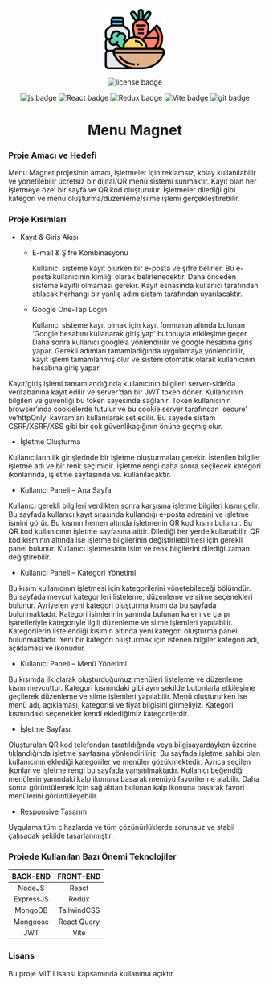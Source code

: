 <p align="center">
<img style="width:120px;height:120px;" src="https://raw.githubusercontent.com/siracyakut/menu-magnet/main/public/images/logo.png" alt="App Icon"/>
</p>
<p align="center">
  <img src="https://img.shields.io/badge/License-MIT-yellow.svg" alt="license badge"/>
</p>
<p align="center">
  <img src="https://img.shields.io/badge/JavaScript-323330?style=for-the-badge&logo=javascript&logoColor=F7DF1E" alt="js badge"/>
  <img src="https://img.shields.io/badge/React-20232A?style=for-the-badge&logo=react&logoColor=61DAFB" alt="React badge"/>
  <img src="https://img.shields.io/badge/Redux-593D88?style=for-the-badge&logo=redux&logoColor=white" alt="Redux badge"/>
  <img src="https://img.shields.io/badge/Vite-B73BFE?style=for-the-badge&logo=vite&logoColor=FFD62E" alt="Vite badge"/>
  <img src="https://img.shields.io/badge/GIT-E44C30?style=for-the-badge&logo=git&logoColor=white" alt="git badge"/>
</p>
<h1 align="center">
Menu Magnet
</h1>

### Proje Amacı ve Hedefi
Menu Magnet projesinin amacı, işletmeler için reklamsız, kolay kullanılabilir ve yönetilebilir ücretsiz bir dijital/QR menü sistemi sunmaktır. Kayıt olan her işletmeye özel bir sayfa ve QR kod oluşturulur. İşletmeler dilediği gibi kategori ve menü oluşturma/düzenleme/silme işlemi gerçekleştirebilir.

### Proje Kısımları
+ Kayıt & Giriş Akışı
    + E-mail & Şifre Kombinasyonu

      Kullanıcı sisteme kayıt olurken bir e-posta ve şifre belirler. Bu e-posta kullanıcının kimliği olarak belirlenecektir. Daha önceden sisteme kayıtlı olmaması gerekir. Kayıt esnasında kullanıcı tarafından atılacak herhangi bir yanlış adım sistem tarafından uyarılacaktır.

    + Google One-Tap Login

      Kullanıcı sisteme kayıt olmak için kayıt formunun altında bulunan ‘Google hesabını kullanarak giriş yap’ butonuyla etkileşime geçer. Daha sonra kullanıcı google’a yönlendirilir ve google hesabına giriş yapar. Gerekli adımları tamamladığında uygulamaya yönlendirilir, kayıt işlemi tamamlanmış olur ve sistem otomatik olarak kullanıcının hesabına giriş yapar.

Kayıt/giriş işlemi tamamlandığında kullanıcının bilgileri server-side’da veritabanına kayıt edilir ve server’dan bir JWT token döner. Kullanıcının bilgileri ve güvenliği bu token sayesinde sağlanır. Token kullanıcının browser’ında cookielerde tutulur ve bu cookie server tarafından ‘secure’ ve‘httpOnly’ kavramları kullanılarak set edilir. Bu sayede sistem CSRF/XSRF/XSS gibi bir çok güvenlikaçığının önüne geçmiş olur.

+ İşletme Oluşturma

Kullanıcıların ilk girişlerinde bir işletme oluşturmaları gerekir. İstenilen bilgiler işletme adı ve bir renk seçimidir. İşletme rengi daha sonra seçilecek kategori ikonlarında, işletme sayfasında vs. kullanılacaktır.

+ Kullanıcı Paneli – Ana Sayfa

Kullanıcı gerekli bilgileri verdikten sonra karşısına işletme bilgileri kısmı gelir. Bu sayfada kullanıcı kayıt sırasında kullandığı e-posta adresini ve işletme ismini görür. Bu kısmın hemen altında işletmenin QR kod kısmı bulunur. Bu QR kod kullanıcının işletme sayfasına aittir. Dilediği her yerde kullanabilir. QR kod kısmının altında ise işletme bilgilerinin değiştirilebilmesi için gerekli panel bulunur. Kullanıcı işletmesinin isim ve renk bilgilerini dilediği zaman değiştirebilir.

+ Kullanıcı Paneli – Kategori Yönetimi

Bu kısım kullanıcının işletmesi için kategorilerini yönetebileceği bölümdür. Bu sayfada mevcut kategorileri listeleme, düzenleme ve silme seçenekleri bulunur. Ayriyeten yeni kategori oluşturma kısmı da bu sayfada bulunmaktadır. Kategori isimlerinin yanında bulunan kalem ve çarpı işaretleriyle kategoriyle ilgili düzenleme ve silme işlemleri yapılabilir. Kategorilerin listelendiği kısımın altında yeni kategori oluşturma paneli bulunmaktadır. Yeni bir kategori oluşturmak için istenen bilgiler kategori adı, açıklaması ve ikonudur.

+ Kullanıcı Paneli – Menü Yönetimi

Bu kısımda ilk olarak oluşturduğumuz menüleri listeleme ve düzenleme kısmı mevcuttur. Kategori kısmındaki gibi aynı şekilde butonlarla etkileşime geçilerek düzenleme ve silme işlemleri yapılabilir. Menü oluştururken ise menü adı, açıklaması, kategorisi ve fiyat bilgisini girmeliyiz. Kategori kısmındaki seçenekler kendi eklediğimiz kategorilerdir.

+ İşletme Sayfası

Oluşturulan QR kod telefondan taratıldığında veya bilgisayardayken üzerine tıklandığında işletme sayfasına yönlendiriliriz. Bu sayfada işletme sahibi olan kullanıcının eklediği kategoriler ve menüler gözükmektedir. Ayrıca seçilen ikonlar ve işletme rengi bu sayfada yansıtılmaktadır. Kullanıcı beğendiği menülerin yanındaki kalp ikonuna basarak menüyü favorilerine alabilir. Daha sonra görüntülemek için sağ alttan bulunan kalp ikonuna basarak favori menülerini görüntüleyebilir.

+ Responsive Tasarım

Uygulama tüm cihazlarda ve tüm çözünürlüklerde sorunsuz ve stabil çalışacak şekilde tasarlanmıştır.

### Projede Kullanılan Bazı Önemi Teknolojiler

| BACK-END  | FRONT-END  |
| :------------: | :------------: |
| NodeJS  | React  |
| ExpressJS  | Redux  |
| MongoDB  | TailwindCSS  |
| Mongoose  | React Query  |
| JWT  | Vite  |

### Lisans

Bu proje MIT Lisansı kapsamında kullanıma açıktır.

